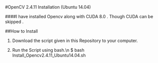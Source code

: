 #OpenCV 2.4.11 Installation (Ubuntu 14.04)

####I have installed Opencv along with CUDA 8.0 . Though CUDA can be skipped .

##How to Install

1) Download the script given in this Repository to your computer.

2) Run the Script using bash.\n
   $ bash Install_Opencv2.4.11_Ubuntu14.04.sh

 
